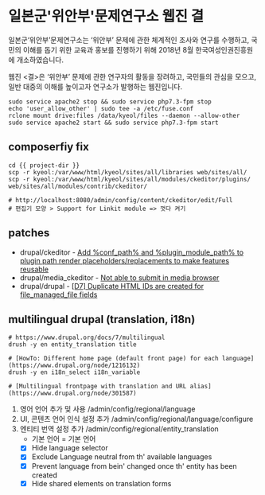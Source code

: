 # 일본군'위안부'문제연구소 웹진 결

일본군‘위안부’문제연구소는 ‘위안부’ 문제에 관한 체계적인 조사와 연구를 수행하고, 국민의 이해를 돕기 위한 교육과 홍보를 진행하기 위해 2018년 8월 한국여성인권진흥원에 개소하였습니다.

웹진 <결>은 ‘위안부’ 문제에 관한 연구자의 활동을 장려하고, 국민들의 관심을 모으고, 일반 대중의 이해를 높이고자 연구소가 발행하는 웹진입니다.

```
sudo service apache2 stop && sudo service php7.3-fpm stop
echo 'user_allow_other' | sudo tee -a /etc/fuse.conf
rclone mount drive:files /data/kyeol/files --daemon --allow-other
sudo service apache2 start && sudo service php7.3-fpm start
```

## composerfiy fix 

```
cd {{ project-dir }}
scp -r kyeol:/var/www/html/kyeol/sites/all/libraries web/sites/all/
scp -r kyeol:/var/www/html/kyeol/sites/all/modules/ckeditor/plugins/ web/sites/all/modules/contrib/ckeditor/

# http://localhost:8080/admin/config/content/ckeditor/edit/Full
# 편집기 모양 > Support for Linkit module => 껏다 켜기

```

## patches

- drupal/ckeditor - [Add %conf_path% and %plugin_module_path% to plugin path render placeholders/replacements to make features reusable](https://www.drupal.org/project/ckeditor/issues/2422875)
- drupal/media_ckeditor - [Not able to submit in media browser](https://www.drupal.org/project/media_ckeditor/issues/3164945)
- drupal/drupal - [[D7] Duplicate HTML IDs are created for file_managed_file fields](https://www.drupal.org/project/drupal/issues/2594955)


## multilingual drupal (translation, i18n)

```
# https://www.drupal.org/docs/7/multilingual
drush -y en entity_translation title 

# [HowTo: Different home page (default front page) for each language](https://www.drupal.org/node/1216132)
drush -y en i18n_select i18n_variable 

# [Multilingual frontpage with translation and URL alias](https://www.drupal.org/node/301587)

```

1. 영어 언어 추가 및 사용 /admin/config/regional/language
2. UI, 콘텐츠 언어 인식 설정 추가 /admin/config/regional/language/configure
3. 엔티티 번역 설정 추가 /admin/config/regional/entity_translation
   - 기본 언어 = 기본 언어
   - [x] Hide language selector
   - [x] Exclude Language neutral from th' available languages
   - [x] Prevent language from bein' changed once th' entity has been created
   - [x] Hide shared elements on translation forms
